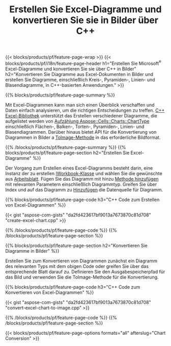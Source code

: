 ﻿---
title: Erstellen Sie Excel-Diagramme und konvertieren Sie sie in Bilder über C++
url: /de/cpp/chart/
description: C++-Quellcode zum Zeichnen und Konvertieren von Diagrammen oder Diagrammen in Microsoft Excel mithilfe der C++-Bibliothek
---
{{< blocks/products/pf/feature-page-wrap >}}
{{< blocks/products/pf/i18n/feature-page-header h1="Erstellen Sie Microsoft<sup>&reg;</sup> Excel-Diagramme und konvertieren Sie sie über C++ in Bilder" h2="Konvertieren Sie Diagramme aus Excel-Dokumenten in Bilder und erstellen Sie Diagramme, einschließlich Kreis-, Pyramiden-, Linien- und Blasendiagramme, in C++-basierten Anwendungen." >}}

{{% blocks/products/pf/feature-page-summary %}}

Mit Excel-Diagrammen kann man sich einen Überblick verschaffen und Daten einfach analysieren, um die richtigen Entscheidungen zu treffen. [C++ Excel-Bibliothek](/cells/cpp/) unterstützt das Erstellen verschiedener Diagramme, die aufgelistet werden von [Aufzählung Aspose::Cells::Charts::ChartType
](https://apireference.aspose.com/cells/cpp/namespace/aspose.cells.charts#a2f17e69bcefc754569019185d0621b70) einschließlich Flächen-, Balken-, Torten-, Pyramiden-, Linien- und Blasendiagrammen. Darüber hinaus bietet API für die Konvertierung von Diagrammen in Bilder a [ToImage-Methode](https://apireference.aspose.com/cells/cpp/class/aspose.cells.charts.i_sparkline#a28d76dd585c48366e1657f2982722ddb) in das erforderliche Bildformat.

{{% /blocks/products/pf/feature-page-summary %}}
{{% blocks/products/pf/feature-page-section h2="Erstellen Sie Excel-Diagramme" %}}

Der Vorgang zum Erstellen eines Excel-Diagramms besteht darin, eine Instanz der zu erstellen [IWorkbook-Klasse](https://apireference.aspose.com/cells/cpp/class/aspose.cells.i_workbook) und wählen Sie die gewünschte aus [Arbeitsblatt](https://apireference.aspose.com/cells/cpp/class/aspose.cells.i_worksheet_collection#a5574d624796043233420d0e0459ccc43). Fügen Sie das Diagramm mit hinzu [Methode hinzufügen](https://apireference.aspose.com/cells/cpp/class/aspose.cells.charts.i_chart_collection#ab7e8cce835c251a4682605299a6aa068) mit relevanten Parametern einschließlich Diagrammtyp. Greifen Sie über Index und auf das Diagramm zu [Hinzufügen](https://apireference.aspose.com/cells/cpp/class/aspose.cells.charts.i_series_collection#a8f4dc4d883f32f65b1fb673e2aa7862f) die Datenquelle für Diagramm.

{{% blocks/products/pf/feature-page-code h3="C++ Code zum Erstellen von Excel-Diagrammen" %}}

{{< gist "aspose-com-gists" "da2fd423617bf9013a7673870c81d708" "create-excel-chart.cpp" >}}

{{% /blocks/products/pf/feature-page-code %}}
{{% /blocks/products/pf/feature-page-section %}}

{{% blocks/products/pf/feature-page-section h2="Konvertieren Sie Diagramme in Bilder" %}}


Erstellen Sie zum Konvertieren von Diagrammen zunächst ein Diagramm des relevanten Typs mit dem obigen Code oder greifen Sie über das entsprechende Blatt darauf zu. Definieren Sie den Ausgabespeicherpfad für das Bild und verwenden Sie die ToImage-Methode für die Konvertierung.

 
{{% blocks/products/pf/feature-page-code h3="C++ Code zum Konvertieren von Excel-Diagrammen" %}}

{{< gist "aspose-com-gists" "da2fd423617bf9013a7673870c81d708" "convert-excel-chart-to-image.cpp" >}}

{{% /blocks/products/pf/feature-page-code %}}
{{% /blocks/products/pf/feature-page-section %}}

{{< blocks/products/pf/feature-page-options formats="all" afterslug="Chart Conversion" >}}